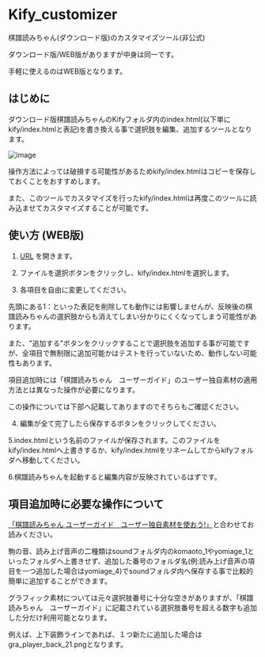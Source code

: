# Kify_customizer
棋譜読みちゃん(ダウンロード版)のカスタマイズツール(非公式)

ダウンロード版/WEB版がありますが中身は同一です。

手軽に使えるのはWEB版となります。

## はじめに

ダウンロード版棋譜読みちゃんのKifyフォルダ内のindex.html(以下単にkify/index.htmlと表記)を書き換える事で選択肢を編集、追加するツールとなります。

![image](https://user-images.githubusercontent.com/13916338/117845727-c6de0680-b2bb-11eb-8e56-3e6d769fe513.png)


操作方法によっては破損する可能性があるためkify/index.htmlはコピーを保存しておくことをおすすめします。

また、このツールでカスタマイズを行ったkify/index.htmlは再度このツールに読み込ませてカスタマイズすることが可能です。

## 使い方 (WEB版)

1. [URL](URL) を開きます。

2. ファイルを選択ボタンをクリックし、kify/index.htmlを選択します。

3. 各項目を自由に変更してください。

先頭にある1：といった表記を削除しても動作には影響しませんが、反映後の棋譜読みちゃんの選択肢からも消えてしまい分かりにくくなってしまう可能性があります。

また、"追加する"ボタンをクリックすることで選択肢を追加する事が可能ですが、全項目で無制限に追加可能かはテストを行っていないため、動作しない可能性もあります。

項目追加時には「棋譜読みちゃん　ユーザーガイド」のユーザー独自素材の適用方法とは異なった操作が必要になります。

この操作については下部へ記載してありますのでそちらもご確認ください。


4. 編集が全て完了したら保存するボタンをクリックしてください。

5.index.htmlという名前のファイルが保存されます。このファイルをkify/index.htmlへ上書きするか、kify/index.htmlをリネームしてからkifyフォルダへ移動してください。

6.棋譜読みちゃんを起動すると編集内容が反映されているはずです。


## 項目追加時に必要な操作について

[「棋譜読みちゃん ユーザーガイド　ユーザー独自素材を使おう!」](https://help.kify.rei-yumesaki.net/guide/user-material/)と合わせてお読みください。

駒の音、読み上げ音声の二種類はsoundフォルダ内のkomaoto_1やyomiage_1といったフォルダへ上書きせず、追加した番号のフォルダ名(例:読み上げ音声の項目を一つ追加した場合はyomiage_4)でsoundフォルダ内へ保存する事で比較的簡単に追加することができます。

グラフィック素材については元々選択肢番号に十分な空きがありますが、「棋譜読みちゃん　ユーザーガイド」に記載されている選択肢番号を超える数字も追加した分だけ利用可能となります。

例えば、上下装飾ラインであれば、１つ新たに追加した場合はgra_player_back_21.pngとなります。
